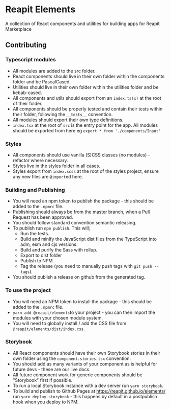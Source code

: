 # Reapit Elements

A collection of React components and utilities for building apps for Reapit Marketplace

## Contributing

### Typescript modules

- All modules are added to the src folder.
- React components should live in their own folder within the components folder and be PascalCased.
- Utilities should live in their own folder within the utilities folder and be kebab-cased.
- All components and utils should export from an `index.ts(x)` at the root of their folder.
- All components should be properly tested and contain their tests within their folder, following the `__tests__` convention.
- All modules should export their own type definitions.
- `index.tsx` at the root of `src` is the entry point for the app. All modules should be exported from here eg `export * from './components/Input'`

### Styles

- All components should use vanilla (S)CSS classes (no modules) - refactor where necessary.
- Styles live in the styles folder in all cases. 
- Styles export from `index.scss` at the root of the styles project, ensure any new files are `@import`ed here.

### Building and Publishing

- You will need an npm token to publish the package - this should be added to the `.npmrc` file.
- Publishing should always be from the master branch, when a Pull Request has been approved.
- You should follow standard convention semantic releasing.
- To publish run `npm publish`. This will;
  - Run the tests.
  - Build and minify the JavaScript dist files from the TypeScript into adm, esm and cjs versions.
  - Build and purify the Sass with rollup.
  - Export to dist folder
  - Publish to NPM
  - Tag the release (you need to manually push tags with `git push --tags`).
- You should publish a release on github from the generated tag.

### To use the project

- You will need an NPM token to install the package - this should be added to the `.npmrc` file.
- `yarn add @reapit/elements`to your project - you can then import the modules with your chosen module system.
- You will need to globally install / add the CSS file from `@reapit/elements/dist/index.css`.

### Storybook

- All React components should have their own Storybook stories in their own folder using the `component.stories.tsx` convention.
- You should add as many variants of your component as is helpful for future devs - these are our live docs.
- All future component work for generic components should be "Storybook" first if possible.
- To run a local Storybook instance with a dev server run `yarn storybook`.
- To build and publish to Github Pages at https://reapit.github.io/elements/ run `yarn deploy-storybook` - this happens by default in a postpublish hook when you deploy to NPM.
